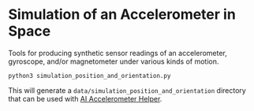 # Simulation of an Accelerometer in Space

Tools for producing synthetic sensor readings of an accelerometer, gyroscope, and/or magnetometer under various kinds of motion.

```
python3 simulation_position_and_orientation.py
```

This will generate a `data/simulation_position_and_orientation` directory that can be used with [AI Accelerometer Helper](https://github.com/fractalate/ai-accelerometer-helper).
